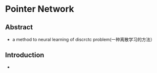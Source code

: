 # Pointer Network

## Abstract

+ a method to neural learning of discrctc problem(一种离散学习的方法）

## Introduction

+ 